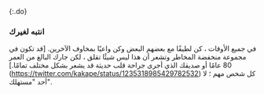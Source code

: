 {:.do} 
 ### انتبه لغيرك

 في جميع الأوقات ، كن لطيفًا مع بعضهم البعض وكن واعيًا بمخاوف الآخرين. [قد تكون في مجموعة منخفضة المخاطر وتشعر أن هذا ليس شيئًا 
 تقلق ، لكن جارك البالغ من العمر 80 عامًا أو صديقك الذي أجرى جراحة قلب حديثة قد يشعر بشكل مختلف تمامًا.] (https://twitter.com/kakape/status/1235318985429782532) كل شخص مهم ؛ لا أحد "مستهلك".
